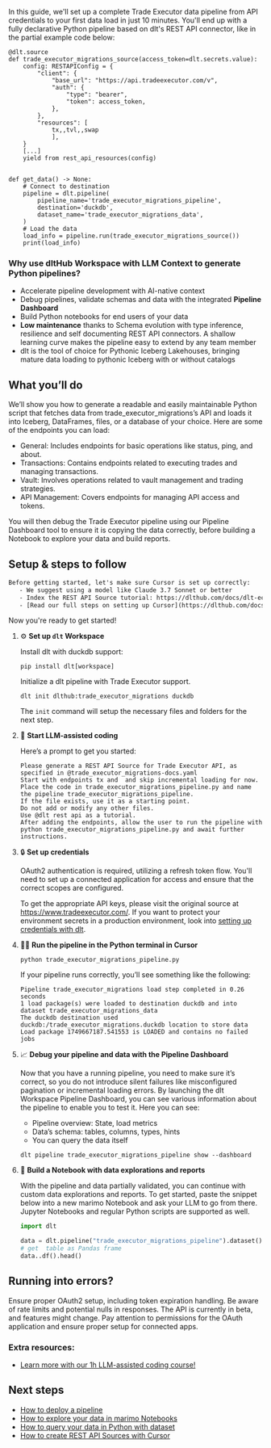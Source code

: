 In this guide, we'll set up a complete Trade Executor data pipeline from API credentials to your first data load in just 10 minutes. You'll end up with a fully declarative Python pipeline based on dlt's REST API connector, like in the partial example code below:

```python-outcome
@dlt.source
def trade_executor_migrations_source(access_token=dlt.secrets.value):
    config: RESTAPIConfig = {
        "client": {
            "base_url": "https://api.tradeexecutor.com/v",
            "auth": {
                "type": "bearer",
                "token": access_token,
            },
        },
        "resources": [
            tx,,tvl,,swap
            ],
    }
    [...]
    yield from rest_api_resources(config)


def get_data() -> None:
    # Connect to destination
    pipeline = dlt.pipeline(
        pipeline_name='trade_executor_migrations_pipeline',
        destination='duckdb',
        dataset_name='trade_executor_migrations_data', 
    )
    # Load the data
    load_info = pipeline.run(trade_executor_migrations_source())
    print(load_info) 
```

### Why use dltHub Workspace with LLM Context to generate Python pipelines?

- Accelerate pipeline development with AI-native context
- Debug pipelines, validate schemas and data with the integrated **Pipeline Dashboard**
- Build Python notebooks for end users of your data
- **Low maintenance** thanks to Schema evolution with type inference, resilience and self documenting REST API connectors. A shallow learning curve makes the pipeline easy to extend by any team member
- dlt is the tool of choice for Pythonic Iceberg Lakehouses, bringing mature data loading to pythonic Iceberg with or without catalogs

## What you’ll do

We’ll show you how to generate a readable and easily maintainable Python script that fetches data from trade_executor_migrations’s API and loads it into Iceberg, DataFrames, files, or a database of your choice. Here are some of the endpoints you can load:

- General: Includes endpoints for basic operations like status, ping, and about.
- Transactions: Contains endpoints related to executing trades and managing transactions.
- Vault: Involves operations related to vault management and trading strategies.
- API Management: Covers endpoints for managing API access and tokens.

You will then debug the Trade Executor pipeline using our Pipeline Dashboard tool to ensure it is copying the data correctly, before building a Notebook to explore your data and build reports.

## Setup & steps to follow

```default
Before getting started, let's make sure Cursor is set up correctly:
   - We suggest using a model like Claude 3.7 Sonnet or better
   - Index the REST API Source tutorial: https://dlthub.com/docs/dlt-ecosystem/verified-sources/rest_api/ and add it to context as **@dlt rest api**
   - [Read our full steps on setting up Cursor](https://dlthub.com/docs/dlt-ecosystem/llm-tooling/cursor-restapi#23-configuring-cursor-with-documentation)
```

Now you're ready to get started!

1. ⚙️ **Set up `dlt` Workspace**
    
    Install dlt with duckdb support:
    ```shell
    pip install dlt[workspace]
    ```

    Initialize a dlt pipeline with Trade Executor support.
    ```shell
    dlt init dlthub:trade_executor_migrations duckdb
    ```

    The `init` command will setup the necessary files and folders for the next step.
    
2. 🤠 **Start LLM-assisted coding**
    
    Here’s a prompt to get you started:
    
    ```prompt
    Please generate a REST API Source for Trade Executor API, as specified in @trade_executor_migrations-docs.yaml 
    Start with endpoints tx and  and skip incremental loading for now. 
    Place the code in trade_executor_migrations_pipeline.py and name the pipeline trade_executor_migrations_pipeline. 
    If the file exists, use it as a starting point. 
    Do not add or modify any other files. 
    Use @dlt rest api as a tutorial. 
    After adding the endpoints, allow the user to run the pipeline with python trade_executor_migrations_pipeline.py and await further instructions.
    ```

    
3. 🔒 **Set up credentials** 
    
    OAuth2 authentication is required, utilizing a refresh token flow. You'll need to set up a connected application for access and ensure that the correct scopes are configured.
    
    To get the appropriate API keys, please visit the original source at https://www.tradeexecutor.com/.
    If you want to protect your environment secrets in a production environment, look into [setting up credentials with dlt](https://dlthub.com/docs/walkthroughs/add_credentials).
    
4. 🏃‍♀️ **Run the pipeline in the Python terminal in Cursor**
    
    ```shell
    python trade_executor_migrations_pipeline.py
    ```
    
    If your pipeline runs correctly, you’ll see something like the following:
    
    ```shell
    Pipeline trade_executor_migrations load step completed in 0.26 seconds
    1 load package(s) were loaded to destination duckdb and into dataset trade_executor_migrations_data
    The duckdb destination used duckdb:/trade_executor_migrations.duckdb location to store data
    Load package 1749667187.541553 is LOADED and contains no failed jobs
    ```
    
5. 📈 **Debug your pipeline and data with the Pipeline Dashboard**

    Now that you have a running pipeline, you need to make sure it’s correct, so you do not introduce silent failures like misconfigured pagination or incremental loading errors. By launching the dlt Workspace Pipeline Dashboard, you can see various information about the pipeline to enable you to test it. Here you can see:
    - Pipeline overview: State, load metrics
    - Data’s schema: tables, columns, types, hints
    - You can query the data itself
    
    ```shell
    dlt pipeline trade_executor_migrations_pipeline show --dashboard
    ```
    
6. 🐍 **Build a Notebook with data explorations and reports**

    With the pipeline and data partially validated, you can continue with custom data explorations and reports. To get started, paste the snippet below into a new marimo Notebook and ask your LLM to go from there. Jupyter Notebooks and regular Python scripts are supported as well.

    
    ```python
    import dlt

   data = dlt.pipeline("trade_executor_migrations_pipeline").dataset()
   # get  table as Pandas frame
   data..df().head()
    ```

## Running into errors?

Ensure proper OAuth2 setup, including token expiration handling. Be aware of rate limits and potential nulls in responses. The API is currently in beta, and features might change. Pay attention to permissions for the OAuth application and ensure proper setup for connected apps.

### Extra resources:

- [Learn more with our 1h LLM-assisted coding course!](https://www.youtube.com/watch?v=GGid70rnJuM)

## Next steps

- [How to deploy a pipeline](https://dlthub.com/docs/walkthroughs/deploy-a-pipeline)
- [How to explore your data in marimo Notebooks](https://dlthub.com/docs/general-usage/dataset-access/marimo)
- [How to query your data in Python with dataset](https://dlthub.com/docs/general-usage/dataset-access/dataset)
- [How to create REST API Sources with Cursor](https://dlthub.com/docs/dlt-ecosystem/llm-tooling/cursor-restapi)